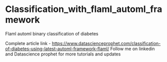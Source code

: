 # Classification_with_flaml_automl_framework
Flaml  automl binary classification of diabetes 

Complete article link - https://www.datascienceprophet.com/classification-of-diabetes-using-latest-automl-framework-flaml/
Follow me on linkedin and Datascience prophet for more tutorials and updates 
